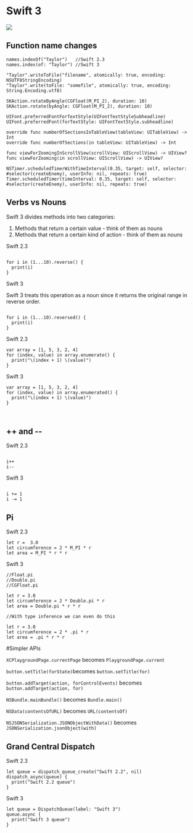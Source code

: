 # Swift 3 

![](http://img.deusm.com/informationweek/2015/09/1322066/Swift_logo.png)

## Function name changes


```
names.indexOf("Taylor")   //Swift 2.3
names.index(of: "Taylor") //Swift 3
```
```
"Taylor".writeToFile("filename", atomically: true, encoding: NSUTF8StringEncoding)
"Taylor".write(toFile: "somefile", atomically: true, encoding: String.Encoding.utf8)
```
```
SKAction.rotateByAngle(CGFloat(M_PI_2), duration: 10)
SKAction.rotate(byAngle: CGFloat(M_PI_2), duration: 10)
```
```
UIFont.preferredFontForTextStyle(UIFontTextStyleSubheadline)
UIFont.preferredFont(forTextStyle: UIFontTextStyle.subheadline)
```
```
override func numberOfSectionsInTableView(tableView: UITableView) -> Int
override func numberOfSections(in tableView: UITableView) -> Int
```
```
func viewForZoomingInScrollView(scrollView: UIScrollView) -> UIView?
func viewForZooming(in scrollView: UIScrollView) -> UIView?
```
```
NSTimer.scheduledTimerWithTimeInterval(0.35, target: self, selector: #selector(createEnemy), userInfo: nil, repeats: true)
Timer.scheduledTimer(timeInterval: 0.35, target: self, selector: #selector(createEnemy), userInfo: nil, repeats: true)
```

## Verbs vs Nouns

Swift 3  divides methods into two categories:

1. Methods that return a certain value - think of them as nouns
2. Methods that return a certain kind of action - think of them as nouns

Swift 2.3

```

for i in (1...10).reverse() {
  print(i)
}

```

Swift 3

Swift 3 treats this operation as a noun since it returns the original range in reverse order.

```

for i in (1...10).reversed() {
  print(i)
}

```

Swift 2.3

```
var array = [1, 5, 3, 2, 4]
for (index, value) in array.enumerate() {
  print("\(index + 1) \(value)")
}

```

Swift 3

```
var array = [1, 5, 3, 2, 4]
for (index, value) in array.enumerated() {
  print("\(index + 1) \(value)")
}



```

## ++ and -- 

Swift 2.3

```

i++
i--

```
Swift 3

```

i += 1
i -= 1

```

## Pi

Swift 2.3

```
let r =  3.0
let circumference = 2 * M_PI * r
let area = M_PI * r * r
```
Swift 3

```
//Float.pi
//Double.pi
//CGFloat.pi

let r = 3.0
let circumference = 2 * Double.pi * r
let area = Double.pi * r * r

//With type inference we can even do this 

let r = 3.0
let circumference = 2 * .pi * r
let area = .pi * r * r

```
#Simpler APIs

``XCPlaygroundPage.currentPage`` becomes ``PlaygroundPage.current``

``button.setTitle(forState)``becomes ``button.setTitle(for)``

``button.addTarget(action, forControlEvents)`` becomes ``button.addTarget(action, for)``

``NSBundle.mainBundle()`` becomes ``Bundle.main()``

``NSData(contentsOfURL)`` becomes ``URL(contentsOf)``

``NSJSONSerialization.JSONObjectWithData()`` becomes ``JSONSerialization.jsonObject(with)``


## Grand Central Dispatch

Swift 2.3

```
let queue = dispatch_queue_create("Swift 2.2", nil)
dispatch_async(queue) {
  print("Swift 2.2 queue")
}
```

Swift 3

```
let queue = DispatchQueue(label: "Swift 3")
queue.async {
  print("Swift 3 queue")
}

```






